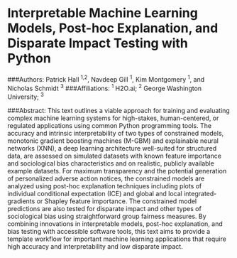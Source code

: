 # Interpretable Machine Learning Models, Post-hoc Explanation, and Disparate Impact Testing with Python

###Authors: Patrick Hall <sup>1,2</sup>, Navdeep Gill <sup>1</sup>, Kim Montgomery <sup>1</sup>, and Nicholas Schmidt <sup>3</sup>
###Affiliations: <sup>1</sup> H2O.ai; <sup>2</sup> George Washington University; <sup>3</sup> 

###Abstract: 
This text outlines a viable approach for training and evaluating complex machine learning systems for high-stakes, human-centered, or regulated applications using common Python programming tools. The accuracy and intrinsic interpretability of two types of constrained models, monotonic gradient boosting machines (M-GBM) and explainable neural networks (XNN), a deep learning architecture well-suited for structured data, are assessed on simulated datasets with known feature importance and sociological bias characteristics and on realistic, publicly available example datasets. For maximum transparency and the potential generation of personalized adverse action notices, the constrained models are analyzed using post-hoc explanation techniques including plots of individual conditional expectation (ICE) and global and local integrated-gradients or Shapley feature importance. The constrained model predictions are also tested for disparate impact and other types of sociological bias using straightforward group fairness measures. By combining innovations in interpretable models, post-hoc explanation, and bias testing with accessible software tools, this text aims to provide a template workflow for important machine learning applications that require high accuracy and interpretability and low disparate impact.
